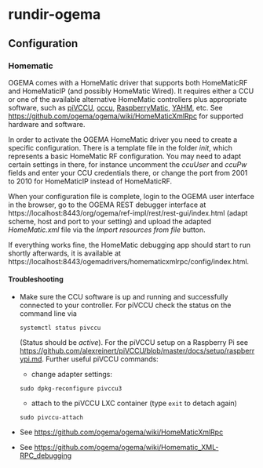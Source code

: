# rundir-ogema

## Configuration

### Homematic

OGEMA comes with a HomeMatic driver that supports both HomeMaticRF and HomeMaticIP (and possibly HomeMatic Wired). It requires either a CCU or one of the available alternative HomeMatic controllers plus appropriate software, such as [piVCCU](https://github.com/alexreinert/piVCCU), [occu](https://github.com/eq-3/occu), [RaspberryMatic](https://github.com/jens-maus/RaspberryMatic), [YAHM](https://github.com/leonsio/YAHM), etc. See https://github.com/ogema/ogema/wiki/HomeMaticXmlRpc for supported hardware and software. 

In order to activate the OGEMA HomeMatic driver you need to create a specific configuration. There is a template file in the folder *init*, which represents a basic HomeMatic RF configuration. You may need to adapt certain settings in there, for instance uncomment the *ccuUser* and *ccuPw* fields and enter your CCU credentials there, or change the port from 2001 to 2010 for HomeMaticIP instead of HomeMaticRF.

When your configuration file is complete, login to the OGEMA user interface in the browser, go to the OGEMA REST debugger interface at https://localhost:8443/org/ogema/ref-impl/rest/rest-gui/index.html (adapt scheme, host and port to your setting) and upload the adapted *HomeMatic.xml* file via the *Import resources from file* button.

If everything works fine, the HomeMatic debugging app should start to run shortly afterwards, it is available at https://localhost:8443/ogemadrivers/homematicxmlrpc/config/index.html.

#### Troubleshooting
* Make sure the CCU software is up and running and successfully connected to your controller. For piVCCU check the status on the command line via
  ``` 
  systemctl status pivccu
  ```
  (Status should be *active*). For the piVCCU setup on a Raspberry Pi see https://github.com/alexreinert/piVCCU/blob/master/docs/setup/raspberrypi.md. Further useful piVCCU commands:
  
    * change adapter settings:
    ```
    sudo dpkg-reconfigure pivccu3
    ```
  
    * attach to the piVCCU LXC container (type `exit` to detach again)
    ```
    sudo pivccu-attach	
    ```
  
* See https://github.com/ogema/ogema/wiki/HomeMaticXmlRpc
* See https://github.com/ogema/ogema/wiki/Homematic_XML-RPC_debugging



